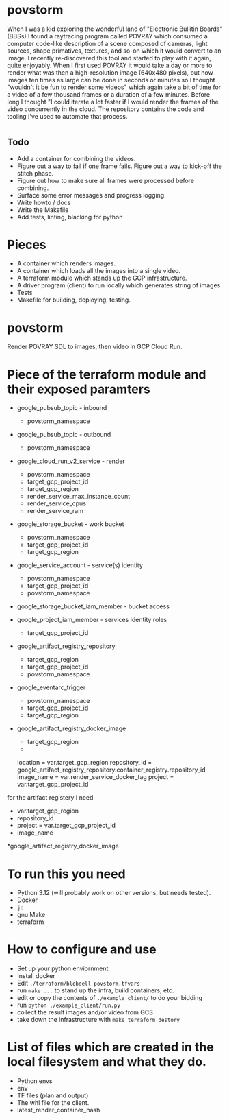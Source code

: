 
# povstorm

When I was a kid exploring the wonderful land of "Electronic Bullitin Boards" (BBSs) I found a raytracing program called POVRAY which consumed a computer code-like description of a scene composed of cameras, light sources, shape primatives, textures, and so-on which it would convert to an image.  I recently re-discovered this tool and started to play with it again, quite enjoyably.  When I first used POVRAY it would take a day or more to render what was then a high-resolution image (640x480 pixels), but now images ten times as large can be done in seconds or minutes so I thought "wouldn't it be fun to render some videos" which again take a bit of time for a video of a few thousand frames or a duration of a few minutes.  Before long I thought "I could iterate a lot faster if I would render the frames of the video concurrently in the cloud. The repository contains the code and tooling I've used to automate that process.

# 


## Todo

- Add a container for combining the videos.
- Figure out a way to fail if one frame fails. Figure out a way to kick-off the stitch phase.
- Figure out how to make sure all frames were processed before combining.
- Surface some error messages and progress logging.
- Write howto / docs
- Write the Makefile
- Add tests, linting, blacking for python




# Pieces

- A container which renders images.
- A container which loads all the images into a single video.
- A terraform module which stands up the GCP infrastructure.
- A driver program (client) to run locally which generates string of images.
- Tests 
- Makefile for building, deploying, testing. 






# povstorm
Render POVRAY SDL to  images, then video in GCP Cloud Run.




# Piece of the terraform module and their exposed paramters

* google_pubsub_topic - inbound
    * povstorm_namespace
* google_pubsub_topic - outbound
    * povstorm_namespace
* google_cloud_run_v2_service - render
    * povstorm_namespace
    * target_gcp_project_id
    * target_gcp_region
    * render_service_max_instance_count
    * render_service_cpus
    * render_service_ram
* google_storage_bucket - work bucket
    * povstorm_namespace
    * target_gcp_project_id
    * target_gcp_region
* google_service_account - service(s) identity
    * povstorm_namespace
    * target_gcp_project_id
    * povstorm_namespace
* google_storage_bucket_iam_member - bucket access
* google_project_iam_member - services identity roles
    * target_gcp_project_id
* google_artifact_registry_repository 
    * target_gcp_region
    * target_gcp_project_id
    * povstorm_namespace
* google_eventarc_trigger
    * povstorm_namespace
    * target_gcp_project_id
    * target_gcp_region
* google_artifact_registry_docker_image
    * target_gcp_region
    * 

  location      = var.target_gcp_region
  repository_id = google_artifact_registry_repository.container_registry.repository_id
  image_name = var.render_service_docker_tag
  project = var.target_gcp_project_id


for the artifact registery I need

* var.target_gcp_region
* repository_id
* project = var.target_gcp_project_id
* image_name 



*google_artifact_registry_docker_image




# To run this you need

* Python 3.12 (will probably work on other versions, but needs tested).
* Docker
* `jq`
* gnu Make
* terraform


# How to configure and use

* Set up your python enviornment 
* Install docker
* Edit `./terraform/blobdell-povstorm.tfvars`
* run `make ...` to stand up the infra, build containers, etc.
* edit or copy the contents of `./example_client/` to do your bidding
* run `python ./example_client/run.py`
* collect the result images and/or video from GCS
* take down the infrastructure with `make terraform_destory`


# List of files which are created in the local filesystem and what they do.

* Python envs
* env 
* TF files (plan and output)
* The whl file for the client.
* latest_render_container_hash